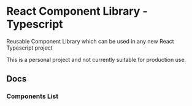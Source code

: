 # React Component Library - Typescript

Reusable Component Library which can be used in any new React Typescript project

This is a personal project and not currently suitable for production use.

## Docs

### Components List
